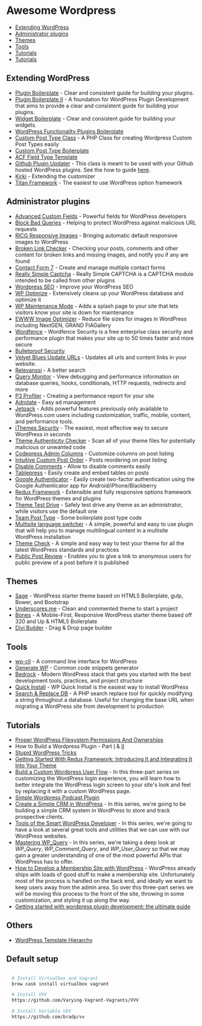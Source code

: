 # Awesome Wordpress
- [Extending WordPress](#extending-wordpress)
- [Administrator plugins](#administrator-plugins)
- [Themes](#themes)
- [Tools](#tools)
- [Tutorials](#tutorials)
- [Tutorials](#default-setup)


## Extending WordPress
- [Plugin Boilerplate](https://github.com/tommcfarlin/WordPress-Plugin-Boilerplate) - Clear and consistent guide for building your plugins.
- [Plugin Boilerplate II](https://github.com/devinvinson/WordPress-Plugin-Boilerplate/) - A foundation for WordPress Plugin Development that aims to provide a clear and consistent guide for building your plugins.
- [Widget Boilerplate](https://github.com/tommcfarlin/WordPress-Widget-Boilerplate) - Clear and consistent guide for building your widgets.
- [WordPress Functionality Plugins Boilerplate](https://github.com/chriscoyier/css-tricks-functionality-plugin)
- [Custom Post Type Class](https://github.com/jjgrainger/wp-custom-post-type-class) - A PHP Class for creating Wordpress Custom Post Types easily
- [Custom Post Type Boilerplate](https://github.com/devinsays/team-post-type)
- [ACF Field Type Template](https://github.com/elliotcondon/acf-field-type-template)
- [Github Plugin Updater](https://github.com/radishconcepts/WordPress-GitHub-Plugin-Updater) - This class is meant to be used with your Github hosted WordPress plugins. See the how to guide [here](http://code.tutsplus.com/tutorials/toolbox-of-the-smart-wordpress-developer-wordpress-github-plugin-updater--cms-23924).
- [Kirki](https://github.com/aristath/kirki) - Extending the customizer
- [Titan Framework](https://github.com/gambitph/Titan-Framework) - The easiest to use WordPress option framework


## Administrator plugins
- [Advanced Custom Fields](http://www.advancedcustomfields.com/) - Powerful fields for WordPress developers
- [Block Bad Queries](https://wordpress.org/plugins/block-bad-queries/) - Helping to protect WordPress against malicious URL requests
- [RICG Responsive Images](https://wordpress.org/plugins/ricg-responsive-images/) - Bringing automatic default responsive images to WordPress
- [Broken Link Checker](https://wordpress.org/plugins/broken-link-checker/) - Checking your posts, comments and other content for broken links and missing images, and notify you if any are found
- [Contact Form 7](https://wordpress.org/plugins/contact-form-7/) - Create and manage multiple contact forms
- [Really Simple Captcha](https://wordpress.org/plugins/really-simple-captcha/) - Really Simple CAPTCHA is a CAPTCHA module intended to be called from other plugins
- [Wordpress SEO](https://wordpress.org/plugins/wordpress-seo/) - Improve your WordPress SEO
- [WP Optimize](https://wordpress.org/plugins/wp-optimize/) - Extensively cleans up your WordPress database and optimize it
- [WP Maintenance Mode](https://wordpress.org/plugins/wp-maintenance-mode/) - Adds a splash page to your site that lets visitors know your site is down for maintenance
- [EWWW Image Optimizer](https://wordpress.org/plugins/ewww-image-optimizer/) - Reduce file sizes for images in WordPress including NextGEN, GRAND FlAGallery
- [Wordfence](https://wordpress.org/plugins/wordfence/) - Wordfence Security is a free enterprise class security and performance plugin that makes your site up to 50 times faster and more secure
- [Bulletproof Security](https://wordpress.org/plugins/bulletproof-security/)
- [Velvet Blues Update URLs](https://wordpress.org/plugins/velvet-blues-update-urls/) - Updates all urls and content links in your website.
- [Relevanssi](https://wordpress.org/plugins/relevanssi/) - A better search
- [Query Monitor](https://wordpress.org/plugins/query-monitor/) - View debugging and performance information on database queries, hooks, conditionals, HTTP requests, redirects and more
- [P3 Profiler](https://wordpress.org/plugins/p3-profiler/) - Creating a performance report for your site
- [Adrotate](https://wordpress.org/plugins/adrotate/) - Easy ad management
- [Jetpack](https://wordpress.org/plugins/jetpack/) - Adds powerful features previously only available to WordPress.com users including customization, traffic, mobile, content, and performance tools.
- [iThemes Security](https://tr.wordpress.org/plugins/better-wp-security/) - The easiest, most effective way to secure WordPress in seconds
- [Theme Authenticity Checker](https://wordpress.org/plugins/tac/) - Scan all of your theme files for potentially malicious or unwanted code
- [Codepress Admin Columns](https://wordpress.org/plugins/codepress-admin-columns/) - Customize columns on post listing
- [Intuitive Custom Post Order](https://wordpress.org/plugins/intuitive-custom-post-order/) - Posts reordering on post listing
- [Disable Comments](https://wordpress.org/plugins/disable-comments/) - Allow to disable comments easily
- [Tablepress](https://wordpress.org/plugins/tablepress/) - Easily create and embed tables on posts
- [Google Authenticator](https://wordpress.org/plugins/google-authenticator/) - Easily create two-factor authentication using the Google Authenticator app for Android/iPhone/Blackberry
- [Redux Framework](https://wordpress.org/plugins/redux-framework/) - Extensible and fully responsive options framework for WordPress themes and plugins
- [Theme Test Drive](https://wordpress.org/plugins/theme-test-drive/) - Safely test drive any theme as an administrator, while visitors use the default one
- [Team Post Type](https://github.com/devinsays/team-post-type) - Some boilerplate post type code
- [Multisite language switcher](https://wordpress.org/plugins/multisite-language-switcher/) - A simple, powerful and easy to use plugin that will help you to manage multilingual content in a multisite WordPress installation
- [Theme Check](https://wordpress.org/plugins/theme-check/) - A simple and easy way to test your theme for all the latest WordPress standards and practices
- [Public Post Review](https://wordpress.org/plugins/public-post-preview/) - Enables you to give a link to anonymous users for public preview of a post before it is published


## Themes
- [Sage](https://github.com/roots/sage) - WordPress starter theme based on HTML5 Boilerplate, gulp, Bower, and Bootstrap
- [Underscores.me](http://underscores.me/) - Clean and commented theme to start a project
- [Bones](https://github.com/eddiemachado/bones) - A Mobile-First, Responsive WordPress starter theme based off 320 and Up & HTML5 Boilerplate
- [Divi Builder](http://divitheme.co.uk/) - Drag & Drop page builder


## Tools
- [wp-cli](https://github.com/wp-cli/wp-cli) - A command line interface for WordPress
- [Generate WP](http://generatewp.com/) - Common code snippets generator
- [Bedrock](https://github.com/roots/bedrock) - Modern WordPress stack that gets you started with the best development tools, practices, and project structure
- [Quick Install](http://wp-quick-install.com/) - WP Quick Install is the easiest way to install WordPress
- [Search & Replace DB](https://github.com/interconnectit/Search-Replace-DB/) - A PHP search replace tool for quickly modifying a string throughout a database. Useful for changing the base URL when migrating a WordPress site from development to production


## Tutorials
- [Proper WordPress Filesystem Permissions And Ownerships](http://www.smashingmagazine.com/2014/05/08/proper-wordpress-filesystem-permissions-ownerships/)
- How to Build a Wordpress Plugin - Part [I](https://scotch.io/tutorials/how-to-build-a-wordpress-plugin-part-1) & [II](https://scotch.io/tutorials/how-to-build-a-wordpress-plugin-part-2)
- [Stupid WordPress Tricks](https://perishablepress.com/stupid-wordpress-tricks/)
- [Getting Started With Redux Framework: Introducing It and Integrating It Into Your Theme](http://code.tutsplus.com/tutorials/getting-started-with-redux-framework-introducing-it-and-integrating-it-into-your-theme--cms-22240)
- [Build a Custom Wordpress User Flow](http://code.tutsplus.com/series/build-a-custom-wordpress-user-flow--cms-816) - In this three-part series on customizing the WordPress login experience, you will learn how to better integrate the WordPress login screen to your site's look and feel by replacing it with a custom WordPress page.
- [Simple Wordpress Podcast Plugin](https://css-tricks.com/roll-simple-wordpress-podcast-plugin/)
- [Create a Simple CRM in WordPress](http://code.tutsplus.com/series/create-a-simple-crm-in-wordpress--cms-641) - In this series, we're going to be building a simple CRM system in WordPress to store and track prospective clients.
- [Tools of the Smart WordPress Developer](http://code.tutsplus.com/series/tools-of-the-smart-wordpress-developer--cms-838) - In this series, we're going to have a look at several great tools and utilities that we can use with our WordPress websites.
- [Mastering WP_Query](http://code.tutsplus.com/series/mastering-wp_query--cms-818) - In this series, we're taking a deep look at *WP_Query*, *WP_Comment_Query*, and *WP_User_Query* so that we may gain a greater understanding of one of the most powerful APIs that WordPress has to offer.
- [How to Develop a Membership Site with WordPress](http://code.tutsplus.com/series/how-to-develop-a-membership-site-with-wordpress--cms-884) - WordPress already ships with loads of good stuff to make a membership site. Unfortunately most of the process is handled on the back end, and ideally we want to keep users away from the admin area. So over this three-part series we will be moving this process to the front of the site, throwing in some customization, and styling it up along the way.
- [Getting started with wordpress plugin development: the ultimate guide](https://premium.wpmudev.org/blog/wordpress-plugin-development-guide/)


## Others
- [WordPress Template Hierarchy](http://wphierarchy.com/)

## Default setup
```bash

  # Install Virtualbox and Vagrant
  brew cask install virtualbox vagrant

  # Install VVV
  https://github.com/Varying-Vagrant-Vagrants/VVV

  # Install Variable VVV
  https://github.com/bradp/vv
```

